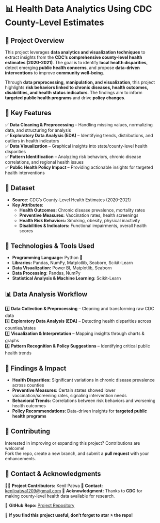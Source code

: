 # 📊 Health Data Analytics Using CDC County-Level Estimates  

## 📌 Project Overview  
This project leverages **data analytics and visualization techniques** to extract insights from the **CDC’s comprehensive county-level health estimates (2020-2021)**. The goal is to identify **local health disparities**, detect emerging **public health concerns**, and propose **data-driven interventions** to improve **community well-being**.  

Through **data preprocessing, manipulation, and visualization**, this project highlights **risk behaviors linked to chronic diseases, health outcomes, disabilities, and health status indicators**. The findings aim to inform **targeted public health programs** and drive **policy changes**.  

## 🚀 Key Features  
✅ **Data Cleaning & Preprocessing** – Handling missing values, normalizing data, and structuring for analysis  
✅ **Exploratory Data Analysis (EDA)** – Identifying trends, distributions, and outliers in health indicators  
✅ **Data Visualization** – Graphical insights into state/county-level health disparities  
✅ **Pattern Identification** – Analyzing risk behaviors, chronic disease correlations, and regional health issues  
✅ **Public Health Policy Impact** – Providing actionable insights for targeted health interventions  

## 📂 Dataset  
- **Source:** CDC’s County-Level Health Estimates (2020-2021)  
- **Key Attributes:**  
  - **Health Outcomes:** Chronic disease prevalence, mortality rates  
  - **Preventive Measures:** Vaccination rates, health screenings  
  - **Health Risk Behaviors:** Smoking, obesity, physical inactivity  
  - **Disabilities & Indicators:** Functional impairments, overall health scores  

## 🔧 Technologies & Tools Used  
- **Programming Language:** Python 🐍  
- **Libraries:** Pandas, NumPy, Matplotlib, Seaborn, Scikit-Learn  
- **Data Visualization:** Power BI, Matplotlib, Seaborn  
- **Data Processing:** Pandas, NumPy  
- **Statistical Analysis & Machine Learning:** Scikit-Learn  

## 📊 Data Analysis Workflow  
1️⃣ **Data Collection & Preprocessing** – Cleaning and transforming raw CDC data  
2️⃣ **Exploratory Data Analysis (EDA)** – Detecting health disparities across counties/states  
3️⃣ **Visualization & Interpretation** – Mapping insights through charts & graphs  
4️⃣ **Pattern Recognition & Policy Suggestions** – Identifying critical public health trends  

## 🎯 Findings & Impact  
- **Health Disparities:** Significant variations in chronic disease prevalence across counties  
- **Preventive Measures:** Certain states showed lower vaccination/screening rates, signaling intervention needs  
- **Behavioral Trends:** Correlations between risk behaviors and worsening health outcomes  
- **Policy Recommendations:** Data-driven insights for **targeted public health programs**  

## 🤝 Contributing  
Interested in improving or expanding this project? Contributions are welcome!  
Fork the repo, create a new branch, and submit a **pull request** with your enhancements.  

## 📩 Contact & Acknowledgments  
👨‍💻 **Project Contributors:** Kenil Patwa 
📧 **Contact:** kenilpatwa1209@gmail.com
📜 **Acknowledgment:** Thanks to **CDC** for making county-level health data available for research.  

🔗 **GitHub Repo:** [Project Repository](https://github.com/ruc-practical-ai/fall-2024-final-project-kpatwa153)  

📢 **If you find this project useful, don’t forget to star ⭐ the repo!**  

